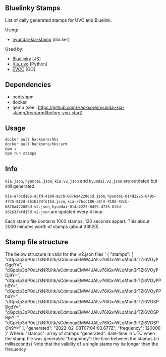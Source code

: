 ## Bluelinky Stamps

List of daily generated stamps for UVO and Bluelink.

Using:
- [hyundai-kia-stamp](https://github.com/Hacksore/hyundai-kia-stamp/tree/arm) (docker)

Used by: 
- [Bluelinky](https://github.com/Hacksore/bluelinky) [JS]
- [Kia_uvo](https://github.com/fuatakgun/kia_uvo) [Python]
- [EVCC](https://github.com/evcc-io/evcc) [GO]
## Dependencies

- node/npm
- docker
- qemu (see : https://github.com/Hacksore/hyundai-kia-stamp/tree/arm#before-you-start)

## Usage

```bash
docker pull hacksore/hks
docker pull hacksore/hks:arm
npm i
npm run stamps
```

## Info

`kia.json`, `hyundai.json`, `kia.v2.json` and `hyundai.v2.json` are outdated but still generated.

`kia-e7bcd186-a5fd-410d-92cb-6876a42288bd.json`, `hyundai-014d2225-8495-4735-812d-2616334fd15d.json`, `kia-e7bcd186-a5fd-410d-92cb-6876a42288bd.v2.json`, `hyundai-014d2225-8495-4735-812d-2616334fd15d.v2.json` are updated every 4 hour.

Each stamp file contains 1000 stamps, 120 seconds appart. This about 2000 minutes worth of stamps (about 33h20).

## Stamp file structure
The below structure is valid for the .v2.json files
'
{
	"stamps": [
		"dGpcIp3dP0dLfkNRUItk/sCdmouaEMW4JAlLv76lGxrWLqMbn3rTZi6VOyPOgdY=",
		"dGpcIp3dP0dLfkNRUItk/sCdmouaEMW4JAlLv76lGxrWLqMbn3rTZi6VOyPOj9Y=",
		"dGpcIp3dP0dLfkNRUItk/sCdmouaEMW4JAlLv76lGxrWLqMbn3rTZi6VOyPPh9Y=",
		"dGpcIp3dP0dLfkNRUItk/sCdmouaEMW4JAlLv76lGxrWLqMbn3rTZi6VOyPPhdY=",
		"dGpcIp3dP0dLfkNRUItk/sCdmouaEMW4JAlLv76lGxrWLqMbn3rTZi6VOSPBgdY=",
		"dGpcIp3dP0dLfkNRUItk/sCdmouaEMW4JAlLv76lGxrWLqMbn3rTZi6VOSPBj9Y=",
		"dGpcIp3dP0dLfkNRUItk/sCdmouaEMW4JAlLv76lGxrWLqMbn3rTZi6VOSPOh9Y="
	],
	"generated": "2022-02-08T07:04:03.677Z",
	"frequency": 120000
}'
Where:
"stamps": array of stamps
"generated": date-time in UTC when the stamp file was generated
"frequency": the time between the stamps (in milliseconds)
Note that the validity of a single stamp my be longer than the frequency
